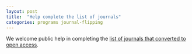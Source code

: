 ```yaml
---
layout: post
title:  "Help complete the list of journals"
categories: programs journal-flipping
---
```


We welcome public help in completing the [list of journals that converted to open access](https://plus.google.com/+PeterSuber/posts/Hqb5NaSYbYh). 
